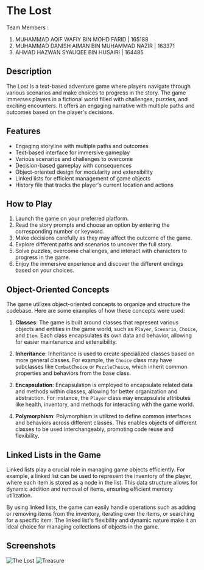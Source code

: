 # The Lost
Team Members :
1. MUHAMMAD AQIF WAFIY BIN MOHD FARID | 165188
2. MUHAMMAD DANISH AIMAN BIN MUHAMMAD NAZIR | 163371
3. AHMAD HAZWAN SYAUQEE BIN HUSAIRI | 164485

## Description
The Lost is a text-based adventure game where players navigate through various scenarios and make choices to progress in the story. The game immerses players in a fictional world filled with challenges, puzzles, and exciting encounters. It offers an engaging narrative with multiple paths and outcomes based on the player's decisions.

## Features
- Engaging storyline with multiple paths and outcomes
- Text-based interface for immersive gameplay
- Various scenarios and challenges to overcome
- Decision-based gameplay with consequences
- Object-oriented design for modularity and extensibility
- Linked lists for efficient management of game objects
- History file that tracks the player's current location and actions

## How to Play
1. Launch the game on your preferred platform.
2. Read the story prompts and choose an option by entering the corresponding number or keyword.
3. Make decisions carefully as they may affect the outcome of the game.
4. Explore different paths and scenarios to uncover the full story.
5. Solve puzzles, overcome challenges, and interact with characters to progress in the game.
6. Enjoy the immersive experience and discover the different endings based on your choices.

## Object-Oriented Concepts
The game utilizes object-oriented concepts to organize and structure the codebase. Here are some examples of how these concepts were used:

1. **Classes**: The game is built around classes that represent various objects and entities in the game world, such as `Player`, `Scenario`, `Choice`, and `Item`. Each class encapsulates its own data and behavior, allowing for easier maintenance and extensibility.

2. **Inheritance**: Inheritance is used to create specialized classes based on more general classes. For example, the `Choice` class may have subclasses like `CombatChoice` or `PuzzleChoice`, which inherit common properties and behaviors from the base class.

3. **Encapsulation**: Encapsulation is employed to encapsulate related data and methods within classes, allowing for better organization and abstraction. For instance, the `Player` class may encapsulate attributes like health, inventory, and methods for interacting with the game world.

4. **Polymorphism**: Polymorphism is utilized to define common interfaces and behaviors across different classes. This enables objects of different classes to be used interchangeably, promoting code reuse and flexibility.

## Linked Lists in the Game
Linked lists play a crucial role in managing game objects efficiently. For example, a linked list can be used to represent the inventory of the player, where each item is stored as a node in the list. This data structure allows for dynamic addition and removal of items, ensuring efficient memory utilization.

By using linked lists, the game can easily handle operations such as adding or removing items from the inventory, iterating over the items, or searching for a specific item. The linked list's flexibility and dynamic nature make it an ideal choice for managing collections of objects in the game.


## Screenshots
![The Lost](https://github.com/HazzyWan/Hackathon3.0-Story-Based/assets/52166616/1ab73589-21f0-4320-9b07-ecebeb0df994)
![Treasure](https://github.com/HazzyWan/Hackathon3.0-Story-Based/assets/52166616/87229ad1-87aa-4e4b-895b-70a7eddb3d80)

